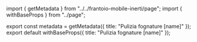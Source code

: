 import { getMetadata } from "../../frantoio-mobile-inerti/page";
import { withBaseProps } from "../page";

export const metadata = getMetadata({ title: "Pulizia fognature [name]" });
export default withBaseProps({ title: "Pulizia fognature [name]" });
